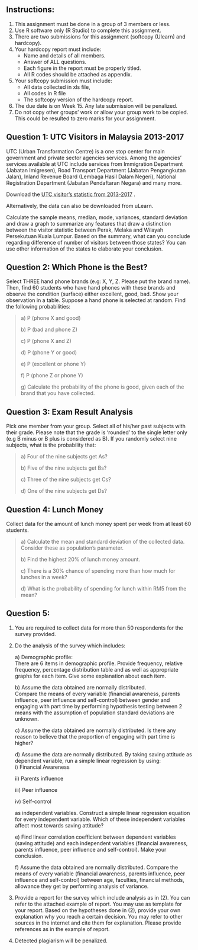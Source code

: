 ## Instructions:
1. This assignment must be done in a group of 3 members or less.
1. Use R software only (R Studio) to complete this assignment.
1. There are two submissions for this assignment (softcopy (Ulearn) and hardcopy). 
1. Your hardcopy report must include:
   - Name and details of all members. 
   - Answer of ALL questions.
   - Each figure in the report must be properly titled. 
   - All R codes should be attached as appendix.
1. Your softcopy submission must include:
   - All data collected in xls file, 
   - All codes in R file
   - The softcopy version of the hardcopy report. 
1. The due date is on Week 15. Any late submission will be penalized.
1. Do not copy other groups’ work or allow your group work to be copied.  This could be resulted to zero marks for your assignment.


## Question 1: UTC Visitors in Malaysia 2013-2017
UTC (Urban Transformation Centre) is a one stop center for main government and private sector agencies services. Among the agencies’ services available at UTC include services from Immigration Department (Jabatan Imigresen), Road Transport Department (Jabatan Pengangkutan Jalan), Inland Revenue Board (Lembaga Hasil Dalam Negeri), National Registration Department (Jabatan Pendaftaran Negara) and many more.  

Download the [UTC visitor’s statistic from 2013-2017](http://www.data.gov.my/data/dataset/028b136e-fcbf-426f-9a52-2de2a21cfbef/resource/ce75b7bf-9740-45d1-b703-3372e7001cab/download/statistik-utc-negeri-mengikut-bulan-2013-2017.xlsx) .

Alternatively, the data can also be downloaded from uLearn. 

Calculate the sample means, median, mode, variances, standard deviation and draw a graph to summarize any features that draw a distinction between the visitor statistic between Perak, Melaka and Wilayah Persekutuan Kuala Lumpur. Based on the summary, what can you conclude regarding difference of number of visitors between those states? You can use other information of the states to elaborate your conclusion.


## Question 2: Which Phone is the Best?
Select THREE hand phone brands (e.g: X, Y, Z. Please put the brand name). Then, find 60 students who have hand phones with these brands and observe the condition (surface) either excellent, good, bad. Show your observation in a table. Suppose a hand phone is selected at random. Find the following probabilities:
   
> a) P (phone X and good)
> 
> b) P (bad and phone Z)
> 
> c) P (phone X and Z)
> 
> d) P (phone Y or good)
> 
> e) P (excellent or phone Y)
> 
> f) P (phone Z or phone Y)
> 
> g) Calculate the probability of the phone is good, given each of the brand that you have collected. 


## Question 3: Exam Result Analysis
Pick one member from your group. Select all of his/her past subjects with their grade. Please note that the grade is ‘rounded’ to the single letter only (e.g B minus or B plus is considered as B). If you randomly select nine subjects, what is the probability that:
   
> a) Four of the nine subjects get As?
> 
> b) Five of the nine subjects get Bs?
> 
> c) Three of the nine subjects get Cs?
> 
> d) One of the nine subjects get Ds?


## Question 4: Lunch Money
Collect data for the amount of lunch money spent per week from at least 60 students. 
>
> a) Calculate the mean and standard deviation of the collected data. Consider these as population’s parameter.
> 
> b) Find the highest 20% of lunch money amount.
> 
> c) There is a 30% chance of spending more than how much for lunches in a week?
> 
> d) What is the probability of spending for lunch within RM5 from the mean?


## Question 5: 
1.	You are required to collect data for more than 50 respondents for the survey provided. 
1.	Do the analysis of the survey which includes:  
    
    a) Demographic profile:  
    There are 6 items in demographic profile. Provide frequency, relative frequency, percentage  distribution table and as well as appropriate graphs for each item. Give some explanation  about each item.  

    b) Assume the data obtained are normally distributed.  
    Compare the means of every variable (financial awareness, parents influence, peer influence and self-control) between gender and engaging with part time by performing hypothesis testing between 2 means with the assumption of population standard deviations are unknown. 
    
    c) Assume the data obtained are normally distributed. Is there any reason to believe that the proportion of engaging with part time is higher? 

    d)	Assume the data are normally distributed. By taking saving attitude as dependent variable, run a simple linear regression by using:  
      i) Financial Awareness 

      ii) Parents influence 

      iii) Peer influence 

      iv) Self-control

    as independent variables. Construct a simple linear regression equation for every independent variable. Which of these independent variables affect most towards saving attitude?

    e) Find linear correlation coefficient between dependent variables (saving attitude) and each independent variables (financial awareness, parents influence, peer influence and self-control). Make your conclusion. 

    f) Assume the data obtained are normally distributed. Compare the means of every variable (financial awareness, parents influence, peer influence and self-control) between age, faculties, financial methods, allowance they get by performing analysis of variance.  

1. Provide a report for the survey which include analysis as in (2). You can refer to the attached example of report. You may use as template for your report.  Based on the hypotheses done in (2), provide your own explanation why you reach a certain decision. You may refer to other sources in the internet and cite them for explanation. Please provide references as in the example of report. 

1. Detected plagiarism will be penalized. 
